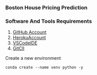 ### Boston House Pricing Prediction

### Software And Tools Requirements

1. [GitHub Account](https://github.com)
2. [HerokuAccount](https://heroku.com)
3. [VSCodeIDE](https://code.visualstudio.com/)
4. [GitClI](https://git-scm.com/book/en/v2/Getting-Started-The-Command-Line)

Create a new environment

```
conda create --name venv python -y
```